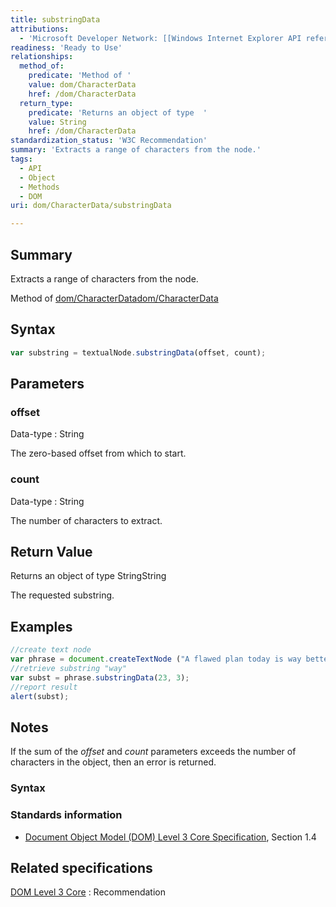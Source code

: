 ```yaml
---
title: substringData
attributions:
  - 'Microsoft Developer Network: [[Windows Internet Explorer API reference](http://msdn.microsoft.com/en-us/library/ie/hh828809%28v=vs.85%29.aspx) Article]'
readiness: 'Ready to Use'
relationships:
  method_of:
    predicate: 'Method of '
    value: dom/CharacterData
    href: /dom/CharacterData
  return_type:
    predicate: 'Returns an object of type  '
    value: String
    href: /dom/CharacterData
standardization_status: 'W3C Recommendation'
summary: 'Extracts a range of characters from the node.'
tags:
  - API
  - Object
  - Methods
  - DOM
uri: dom/CharacterData/substringData

---
```

## Summary

Extracts a range of characters from the node.

Method of [dom/CharacterData](/dom/CharacterData)[dom/CharacterData](/dom/CharacterData)

## Syntax

``` js
var substring = textualNode.substringData(offset, count);
```

## Parameters

### offset

 Data-type
:   String

 The zero-based offset from which to start.

### count

 Data-type
:   String

 The number of characters to extract.

## Return Value

Returns an object of type StringString

The requested substring.

## Examples

``` js
//create text node
var phrase = document.createTextNode ("A flawed plan today is way better than a perfect plan tomorrow.");
//retrieve substring "way"
var subst = phrase.substringData(23, 3);
//report result
alert(subst);
```

## Notes

If the sum of the *offset* and *count* parameters exceeds the number of characters in the object, then an error is returned.

### Syntax

### Standards information

-   [Document Object Model (DOM) Level 3 Core Specification](http://go.microsoft.com/fwlink/p/?linkid=182717), Section 1.4

## Related specifications

[DOM Level 3 Core](http://www.w3.org/TR/DOM-Level-3-Core/)
:   Recommendation
